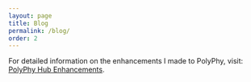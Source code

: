 ```yaml
---
layout: page
title: Blog
permalink: /blog/
order: 2
---
```


For detailed information on the enhancements I made to PolyPhy, visit: [PolyPhy Hub Enhancements](https://medium.com/@abhinavkumar130503/polyphy-hub-enhancements-217e3f61b837).
